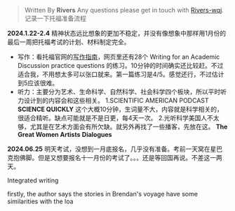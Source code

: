 

> Written By **Rivers**
> Any questions please get in touch with  [Rivers-wqj](https://rivers-wqj.github.io/).
> 记录一下托福准备流程


**2024.1.22-2.4**
精神状态远比想象的更加不稳定，并没有像想象中那样用1月份的最后一周把托福考试的计划、材料制定完全。

- 写作：看托福官网的[写作指南](https://www.ets.org/toefl/test-takers/ibt/about/content/writing.html)，网页里还有28个 Writing for an Academic Discussion practice questions 的练习。10分钟的时间确实还比较赶。不过适合我，不用想太多可以张口就来。第一篇练习是4/5。感觉还行，不过估计到5应该很难。
- 听力：主要分为艺术、生命科学、自然科学、社会科学四个板块，所以平时听力设计到的内容会和这些相关。
1.SCIENTIFIC AMERICAN PODCAST **SCIENCE QUICKLY**
这个大概10分钟，生词量不大，内容就是科学相关的，很适合精听。缺点可能就是不是日更，每4天一次。
2.光听科学美国人不太够，尤其是在艺术方面会有所欠缺。就另外再找了一些播客，先放在这。
**The Great Women Artists**
**Dialogues**

**2024.06.25**
明天考试，没想到一月底报名，几乎没有准备。考前一天窝在星巴克抱佛脚。但是又想要报名十一月份的考试了。。。还是等回国再说。不差这一两天。


Integrated writing

firstly, the author says the stories in Brendan's voyage have some similarities with the loa

<!--stackedit_data:
eyJoaXN0b3J5IjpbMTM1MDA2NTk4NSwzOTkzMDM0NDgsLTExNj
ExMDM3MDUsNTA3NDcwOTMsNTA4ODkzOTU1LC0xMzk1MDkyODI2
LDE0OTk2MzA3MjddfQ==
-->